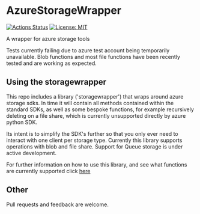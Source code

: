 # AzureStorageWrapper
[![Actions Status](https://github.com/joe-easley/AzureStorageWrapper/workflows/Behave%20Tests/badge.svg)](https://github.com/joe-easley/AzureStorageWrapper/actions)
[![License: MIT](https://img.shields.io/badge/License-MIT-yellow.svg)](https://opensource.org/licenses/MIT)


A wrapper for azure storage tools

Tests currently failing due to azure test account being temporarily unavailable. Blob functions and most file functions have been recently tested and are working as expected.

## Using the storagewrapper

This repo includes a library ('storagewrapper') that wraps around azure storage sdks. In time it will contain all methods contained within the standard SDKs, as well as some bespoke functions, for example recursively deleting on a file share, which is currently unsupported directly by azure python SDK.

Its intent is to simplify the SDK's further so that you only ever need to interact with one client per storage type. Currently this library supports operations with blob and file share. Support for Queue storage is under active development.

For further information on how to use this library, and see what functions are currently supported click [here](https://github.com/joe-easley/AzureStorageWrapper/blob/main/main/README.md)

## Other

Pull requests and feedback are welcome. 
